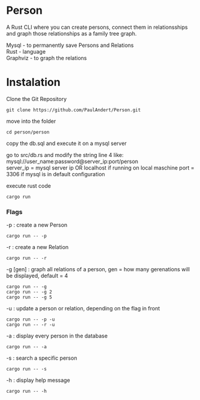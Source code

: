 # Person

A Rust CLI where you can create persons, connect them in relationsships and graph those relationships as a family tree graph.

Mysql - to permanently save Persons and Relations  
Rust - language  
Graphviz - to graph the relations  

# Instalation

Clone the Git Repository
```console
git clone https://github.com/PaulAndert/Person.git
```

move into the folder
```console
cd person/person
```

copy the db.sql and execute it on a mysql server  

go to src/db.rs and modify the string line 4 like:  
mysql://user_name:password@server_ip:port/person  
server_ip = mysql server ip OR localhost if running on local maschine
port = 3306 if mysql is in default configuration

execute rust code
```console
cargo run
```

### Flags
-p          : create a new Person
```console
cargo run -- -p
```

-r          : create a new Relation
```console
cargo run -- -r
```

-g [gen]    : graph all relations of a person, gen = how many gerenations will be displayed, default = 4
```console
cargo run -- -g 
cargo run -- -g 2
cargo run -- -g 5
```

-u          : update a person or relation, depending on the flag in front
```console
cargo run -- -p -u
cargo run -- -r -u
```

-a          : display every person in the database
```console
cargo run -- -a
```

-s          : search a specific person
```console
cargo run -- -s
```

-h          : display help message
```console
cargo run -- -h
```
